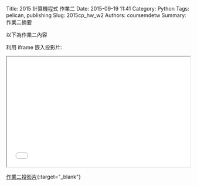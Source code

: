 Title: 2015 計算機程式 作業二
Date: 2015-09-19 11:41
Category: Python
Tags: pelican, publishing
Slug: 2015cp_hw_w2
Authors: coursemdetw
Summary: 作業二摘要

以下為作業二內容

利用 iframe 嵌入投影片:

<iframe src="40423218_cp_w2_p.html" width="500" height="300"></iframe>

[作業二投影片](40423218_cp_w2_p.html){:target="_blank"}